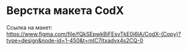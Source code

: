 # Верстка макета CodX
Ссылка на макет: https://www.figma.com/file/fQkSEpwkBiFEsvTkE0i6lA/CodX-(Copy)?type=design&node-id=1-450&t=mIC7Itxadvx4s2CQ-0

